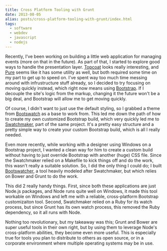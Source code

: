 ```yaml
---
title: Cross Platform Tooling with Grunt
date: 2013-08-05
alias: posts/cross-platform-tooling-with-grunt/index.html
tags:
  - software
  - webdev
  - javascript
  - nodejs
---
```


Recently, I've been working on building a little web application for managing events (more on that in the future). As part of that, I started to explore good ways to handle the presentation layer. [Topcoat](http://topcoat.io/) looks really interesting, and [Pure](http://purecss.io/) seems like it has some utility as well, but both required some time on my part to get up to speed on. I've spent way too much time messing around with infrustructure stuff already, so I decided to try focusing on moving quickly instead, which right now means using [Bootstrap](http://getbootstrap.com/). If I decouple the site's logic from the markup, changing it the future won't be a big deal, and Bootstrap will allow me to get moving quickly.

Of course, I didn't want to just use the default styling, so I grabbed a theme from [Bootswatch](http://bootswatch.com/) as a base to work from. This led me down the path of how to create my own customized Bootstrap build, which very quickly led me to [Swatchmaker](https://github.com/thomaspark/bootswatch/tree/gh-pages/swatchmaker), part of the same project. It's a pretty easy structure and a pretty simple way to create your custom Bootstrap build, which is all I really needed.

Even more recently, while working with a designer using Windows on a Bootstrap project, I wanted a clean way for him to create a custom build without having to just override Bootstrap with another (huge) CSS file. Since the Swatchmaker relied on a Makefile to kick things off and do the work, this wasn't really a suitable solution. So, I did the only thing I could do; I built [Bootswatcher](https://github.com/w33ble/bootswatcher), a tool heavily modeled after Swatchmaker, but which relies on Bower and Grunt to do the work.

This did 2 really handy things. First, since both these applications are just Node.js packages, and Node runs quite well on Windows, it made this tool workable on Windows and left me with a reliable, cross-platform Bootstrap customizaiton tool. Second, Swatchmaker relied on a Ruby for its watch process, but since Grunt has its own watch process, this removed the Ruby dependency, so it all runs with Node.

Nothing too revolutionary, but my takeaway was this; Grunt and Bower are super useful tools in their own right, but by using them to leverage Node's cross-platform abilities, they become even more useful. This is especially true for tools you plan to distribute to others as open source, or in a corporate environment where multiple operating systems may be in use.

